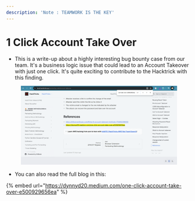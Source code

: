 ```yaml
---
description: 'Note : TEAMWORK IS THE KEY'
---
```


# 1 Click Account Take Over

* This is a write-up about a highly interesting bug bounty case from our team. It's a business logic issue that could lead to an Account Takeover with just one click. It's quite exciting to contribute to the Hacktrick with this finding.

<figure><img src="../.gitbook/assets/image.png" alt=""><figcaption></figcaption></figure>



* You can also read the full blog in this:

{% embed url="https://dynnyd20.medium.com/one-click-account-take-over-e500929656ea" %}

